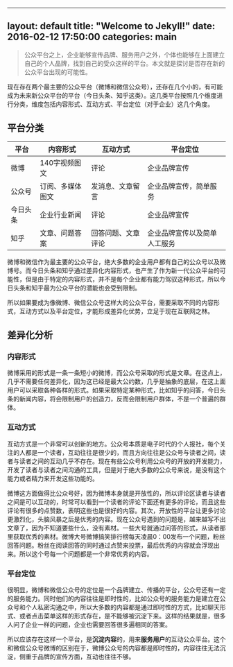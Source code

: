 
---
layout: default
title:  "Welcome to Jekyll!"
date:   2016-02-12 17:50:00
categories: main
---

> 公众平台之上，企业能够宣传品牌、服务用户之外，个体也能够在上面建立自己的个人品牌，找到自己的受众这样的平台。本文就是探讨是否存在新的公众平台出现的可能性。

现在存在两个最主要的公众平台（微博和微信公众号），还存在几个小的，有可能成为未来新公众平台的平台（今日头条、知乎这类）。这几类平台按照几个维度进行分类，维度包括内容形式、互动方式、平台定位（对于企业）这几个角度。

## 平台分类

| 平台   | 内容形式     | 互动方式      | 平台定位           |
| ---- | -------- | --------- | -------------- |
| 微博   | 140字视频图文 | 评论        | 企业品牌宣传         |
| 公众号  | 订阅、多媒体图文 | 发消息、文章留言  | 企业品牌宣传，简单服务    |
| 今日头条 | 企业行业新闻   | 评论        | 企业品牌宣传         |
| 知乎   | 文章、问题答案  | 回答问题、文章评论 | 企业品牌宣传以及简单人工服务 |

微博和微信作为最主要的公众平台，绝大多数的企业用户都有自己的公众号以及微博号。而今日头条和知乎通过差异化内容形式，也产生了作为新一代公众平台的可能性，但是由于特定的内容形式，并不是每个企业都有能力驾驭这种形式，所以今日头条和知乎最为公众平台的潜能也会受到限制。

所以如果要成为像微博、微信公众号这样大的公众平台，需要采取不同的内容形式，互动方式以及平台定位，才能形成差异化优势，立足于现在互联网之林。

## 差异化分析

### 内容形式

微博采用的形式是一条一条短小的微博，而公众号采取的形式是文章。在这点上，几乎不需要任何差异化，因为这已经是最大公约数，几乎是抽象的底层，在这上面用户可以采取各种各样的形式。如果采取特定某种形式，比如知乎的问答，今日头条的新闻内容，将会限制用户的创造力，反而会限制用户群体，不是一个普遍的群体。

### 互动方式

互动方式是一个非常可以创新的地方。公众号本质是电子时代的个人报社，每个关注的人都是一个读者，互动往往是很少的，而且方向往往是公众号与读者之间，读者与读者之间的互动几乎不存在。现在有些公众号利用公众号的开放的开发能力，开发了读者与读者之间沟通的工具，但是对于绝大多数的公众号来说，是没有这个能力或者精力来开发这些功能的。

微博这方面做得比公众号好，因为微博本身就是开放性的，所以评论区读者与读者之间是可以互动的，时常可以看到一个读者的评论下面还有更多的评论，而且这些评论有很多的点赞数，表明这些也是很好的内容。其次，开放性的平台让更多讨论更激烈化，头脑风暴之后是优秀的内容。现在公众号遇到的问题是，越来越写不出文章了，因为不知道要些什么，没有素材。一些大号就通过问答的形式，从读者那里获取优秀的素材。微博大号微博搞笑排行榜每天凌晨0：00发布一个问题，粉丝回答问题。粉丝在阅读回答的同时通过点赞来投票，最后优秀的内容就会浮现出来。所以这个号每一个问题都是一个非常优秀的内容。

### 平台定位

很明显，微博和微信公众号的定位是一个品牌建立、传播的平台，公众号还有一定的服务能力。同时他们的内容往往是即时性的，比如公众号的服务能力是建立在公众号和个人私密沟通之中，所以大多数的内容都是通过即时性的方式，比如聊天形式、或者点击菜单这样的形式存在，是不能够被沉淀下来。这样的结果就是，很多人问了企业一样的问题，企业也需要回答很多遍相同的答案。

所以应该存在这样一个平台，是**沉淀内容**的，用来**服务用户**的互动公众平台。这个和微信公众号微博的区别在于，微博公众号的内容都是即时性的，内容往往无法沉淀，侧重于品牌的宣传方面，互动也往往不够。




